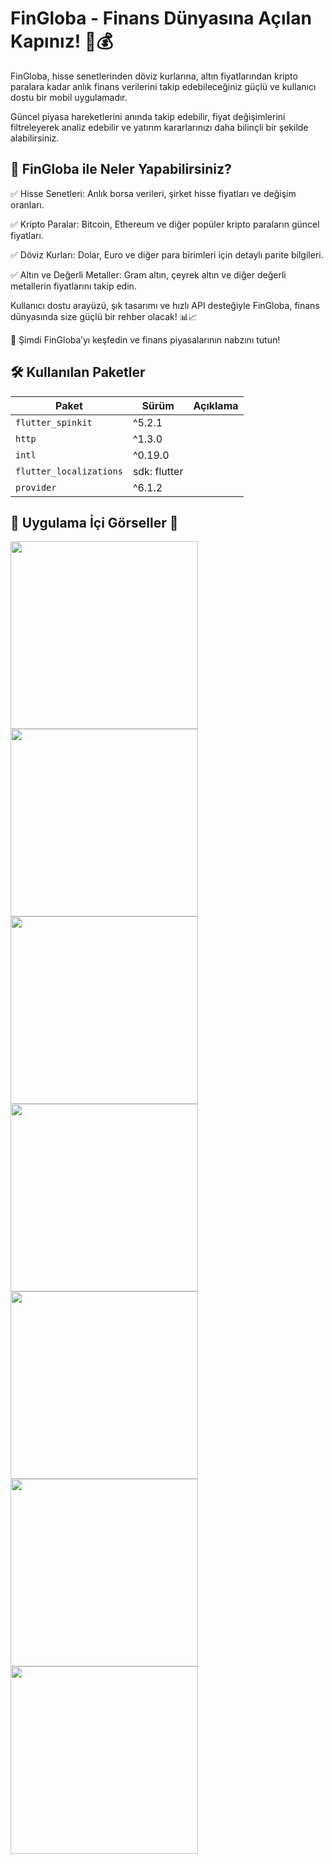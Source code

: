 # FinGloba - Finans Dünyasına Açılan Kapınız! 🚀💰

FinGloba, hisse senetlerinden döviz kurlarına, altın fiyatlarından kripto paralara kadar anlık finans verilerini takip edebileceğiniz güçlü ve kullanıcı dostu bir mobil uygulamadır.

Güncel piyasa hareketlerini anında takip edebilir, fiyat değişimlerini filtreleyerek analiz edebilir ve yatırım kararlarınızı daha bilinçli bir şekilde alabilirsiniz.

## 📌 FinGloba ile Neler Yapabilirsiniz?

✅ Hisse Senetleri: Anlık borsa verileri, şirket hisse fiyatları ve değişim oranları.

✅ Kripto Paralar: Bitcoin, Ethereum ve diğer popüler kripto paraların güncel fiyatları.

✅ Döviz Kurları: Dolar, Euro ve diğer para birimleri için detaylı parite bilgileri.

✅ Altın ve Değerli Metaller: Gram altın, çeyrek altın ve diğer değerli metallerin fiyatlarını takip edin.

Kullanıcı dostu arayüzü, şık tasarımı ve hızlı API desteğiyle FinGloba,
finans dünyasında size güçlü bir rehber olacak! 📊📈

🚀 Şimdi FinGloba’yı keşfedin ve finans piyasalarının nabzını tutun!


## 🛠️ Kullanılan Paketler

| Paket                   | Sürüm    | Açıklama                                |
|-------------------------|----------|------------------------------------------|
| `flutter_spinkit`          | ^5.2.1   |
| `http`                  | ^1.3.0   |
| `intl`         | ^0.19.0   |
| `flutter_localizations`       | sdk: flutter  |
| `provider`              | ^6.1.2   |


## 📱 Uygulama İçi Görseller 📱


<img src="assets/screenshoot/1.png" width="300">
<img src="assets/screenshoot/2.png" width="300">
<img src="assets/screenshoot/3.png" width="300">
<img src="assets/screenshoot/4.png" width="300">
<img src="assets/screenshoot/5.png" width="300">
<img src="assets/screenshoot/6.png" width="300">
<img src="assets/screenshoot/7.png" width="300">
